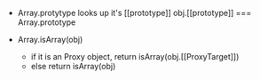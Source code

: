 - Array.protytype
looks up it's [[prototype]]
obj.[[prototype]] === Array.prototype

- Array.isArray(obj)
  - if it is an Proxy object, return isArray(obj.[[ProxyTarget]])
  - else return isArray(obj)